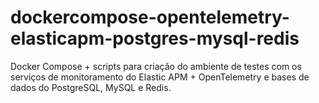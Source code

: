 # dockercompose-opentelemetry-elasticapm-postgres-mysql-redis
Docker Compose + scripts para criação do ambiente de testes com os serviços de monitoramento do Elastic APM + OpenTelemetry e bases de dados do PostgreSQL, MySQL e Redis.
